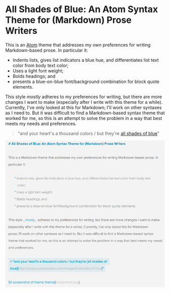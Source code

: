 # All Shades of Blue: An Atom Syntax Theme for (Markdown) Prose Writers

This is an [Atom](https://atom.io) theme that addresses my own preferences for writing Markdown-based prose. In particular it:

* Indents lists, gives list indicators a blue hue, and differentiates list text color from body text color;
* Uses a light font weight;
* Bolds headings; and
* presents a blue-on-blue font/background combination for block quote elements.

This style _mostly_ adheres to my preferences for writing, but there are more changes I want to make (especially after I write with this theme for a while). Currently, I've only looked at this for Markdown; I'll work on other syntaxes as I need to. But it was difficult to find a Markdown-based syntax theme that worked for me, so this is an attempt to solve the problem in a way that best meets my needs and preferences.

> "and your heart's a thousand colors / but they're [all shades of blue](http://gregoryalanisakov.com/songs/all-shades-of-blue)"

![A screenshot of theme theme](screenshot.png)
